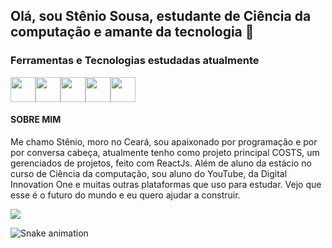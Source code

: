 ## Olá, sou Stênio Sousa, estudante de Ciência da computação e amante da tecnologia 👋
### Ferramentas e Tecnologias estudadas atualmente

<img src="https://cdn.jsdelivr.net/gh/devicons/devicon/icons/javascript/javascript-original.svg" width="40" height="40"/><img src="https://cdn.jsdelivr.net/gh/devicons/devicon/icons/react/react-original-wordmark.svg" width="40" height="40" /><img src="https://cdn.jsdelivr.net/gh/devicons/devicon/icons/css3/css3-original.svg" width="40" height="40" /><img src="https://cdn.jsdelivr.net/gh/devicons/devicon/icons/html5/html5-original.svg"  width="40" height="40" /><img src="https://cdn.jsdelivr.net/gh/devicons/devicon/icons/firebase/firebase-plain.svg" width="40" height="40"  />

#### SOBRE MIM
Me chamo Stênio, moro no Ceará, sou apaixonado por programação e por por conversa cabeça, atualmente tenho como projeto principal COSTS, um gerenciados de projetos, feito com ReactJs.
Além de aluno da estácio no curso de Ciência da computação, sou aluno do YouTube, da Digital Innovation One e muitas outras plataformas que uso para estudar.
Vejo que esse é o futuro do mundo e eu quero ajudar a construir. 

<img src="https://c.tenor.com/kyeNs4DnuW0AAAAC/dev_animado.gif"/>



          
          
          
          

![Snake animation](https://github.com/stenio-fonteles/stenio-fonteles/blob/output/github-contribution-grid-snake.svg)

